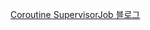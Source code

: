 [Coroutine SupervisorJob 블로그](https://velog.io/@syoon513/%EC%BD%94%EB%A3%A8%ED%8B%B4%EC%9D%98-%EB%8F%99%EC%8B%9C%EC%84%B1%EA%B3%BC-%EC%98%88%EC%99%B8-%EC%A0%84%ED%8C%8C)
